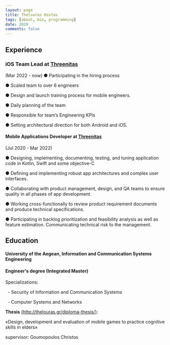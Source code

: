 ```yaml
---
layout: page
title: Thelouras Kostas
tags: [about, bio, programming]
date: 2020
comments: false
---
```

    

## Experience
### iOS Team Lead at [Threenitas](https://threenitas.com)
(Mar 2022 - now)
● Participating in the hiring process

● Scaled team to over 6 engineers

● Design and launch training process for mobile engineers.

● Daily planning of the team

● Responsible for team’s Engineering KPIs

● Setting  architectural direction for both  Android and iOS.

#### Mobile Applications Developer at [Threenitas](https://threenitas.com)
(Jul 2020 - Mar 2022)

 ●  Designing, implementing, documenting, testing, and tuning application code in Kotlin, Swift and some objective-C

 ●  Defining and implementing robust app architectures and complex user interfaces.

 ●  Collaborating with product management, design, and QA teams to ensure quality in all phases of app development.

 ●  Working cross-functionally to review product requirement documents and produce technical specifications.
  
 ●  Participating in backlog prioritization and feasibility analysis as well as feature estimation. Communicating technical risk to the management.




## Education

#### University of the Aegean, Information and Communication Systems Engineering

#### Engineer's degree (Integrated Master)


Specializations:

&nbsp;&nbsp;- Security of Information and Communication Systems

&nbsp;&nbsp;- Computer Systems and Networks


**Thesis** [(http://thelouras.gr/diploma-thesis/)](http://thelouras.gr/diploma-thesis/):

«Design, development and evaluation of mobile games to practice cognitive skills in elders»

supervisor: Goumopoulos Christos
